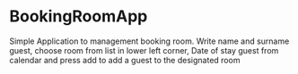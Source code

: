 # BookingRoomApp

Simple Application to management booking room. Write name and surname guest, choose room from list in lower left corner, Date of stay guest from calendar and press add to add a guest to the designated room
